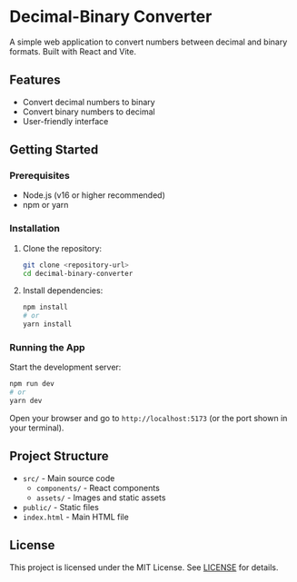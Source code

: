 
# Decimal-Binary Converter

A simple web application to convert numbers between decimal and binary formats. Built with React and Vite.

## Features
- Convert decimal numbers to binary
- Convert binary numbers to decimal
- User-friendly interface

## Getting Started

### Prerequisites
- Node.js (v16 or higher recommended)
- npm or yarn

### Installation
1. Clone the repository:
   ```sh
   git clone <repository-url>
   cd decimal-binary-converter
   ```
2. Install dependencies:
   ```sh
   npm install
   # or
   yarn install
   ```

### Running the App
Start the development server:
```sh
npm run dev
# or
yarn dev
```

Open your browser and go to `http://localhost:5173` (or the port shown in your terminal).

## Project Structure
- `src/` - Main source code
  - `components/` - React components
  - `assets/` - Images and static assets
- `public/` - Static files
- `index.html` - Main HTML file

## License
This project is licensed under the MIT License. See [LICENSE](LICENSE) for details.
